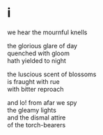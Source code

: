 # i

we hear the mournful knells

the glorious glare of day  
quenched with gloom  
hath yielded to night

the luscious scent of blossoms  
is fraught with rue  
with bitter reproach

and lo! from afar we spy  
the gleamy lights  
and the dismal attire  
of the torch-bearers
